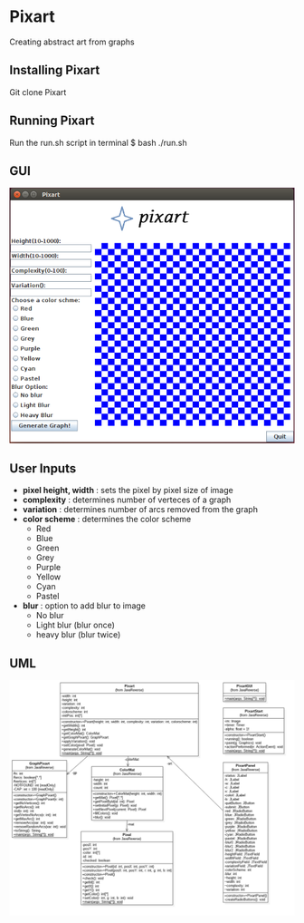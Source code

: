 # Pixart
Creating abstract art from graphs

## Installing Pixart
Git clone Pixart

## Running Pixart
Run the run.sh script in terminal 
$ bash ./run.sh

## GUI
![GUI](https://github.com/olinminions/Pixart/blob/master/images/gui.png "GUI")

## User Inputs
* **pixel height, width** : sets the pixel by pixel size of image
* **complexity** : determines number of verteces of a graph
* **variation** : determines number of arcs removed from the graph
* **color scheme** : determines the color scheme
	* Red
	* Blue
	* Green
	* Grey
	* Purple
	* Yellow
	* Cyan
	* Pastel
* **blur** : option to add blur to image
	* No blur
	* Light blur (blur once)
	* heavy blur (blur twice)

## UML
![UML](https://github.com/olinminions/Pixart/blob/master/images/UML.png "UML")
